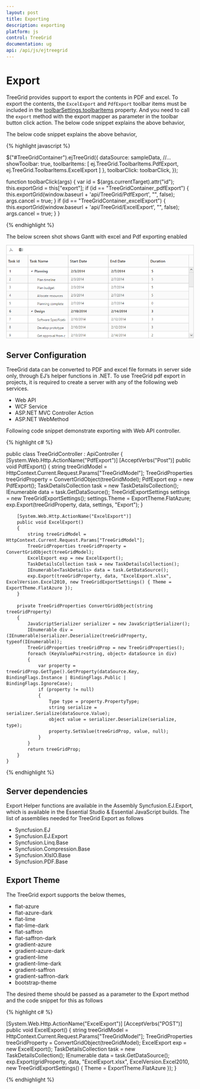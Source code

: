 ```yaml
---
layout: post
title: Exporting
description: exporting
platform: js
control: TreeGrid
documentation: ug
api: /api/js/ejtreegrid
---
```

# Export

TreeGrid provides support to export the contents in PDF and excel. To export the contents, the `ExcelExport` and `PdfExport` toolbar items must be included in the [toolbarSettings.toolbarItems](https://help.syncfusion.com/api/js/ejtreegrid#members:toolbarsettings-toolbaritems) property. And you need to call the `export` method with the export mapper as parameter in the toolbar button click action. 
The below code snippet explains the above behavior,

The below code snippet explains the above behavior,

{% highlight javascript %}

$("#TreeGridContainer").ejTreeGrid({
    dataSource: sampleData,
    //...
    showToolbar: true,
    toolbarItems: [
        ej.TreeGrid.ToolbarItems.PdfExport,
        ej.TreeGrid.ToolbarItems.ExcelExport
    ]
},
toolbarClick: toolbarClick,
});

function toolbarClick(args) {
    var id = $(args.currentTarget).attr("id");
    this.exportGrid = this["export"];
    if (id == "TreeGridContainer_pdfExport") {
        this.exportGrid(window.baseurl + 'api/TreeGrid/PdfExport', "", false);
        args.cancel = true;
    }
    if (id == "TreeGridContainer_excelExport") {
        this.exportGrid(window.baseurl + 'api/TreeGrid/ExcelExport', "", false);
        args.cancel = true;
    }
}

{% endhighlight %}

The below screen shot shows Gantt with excel and Pdf exporting enabled

![](/js/TreeGrid/Export_images/Export_img1.png)

## Server Configuration
TreeGrid data can be converted to PDF and excel file formats in server side only, through EJ’s helper functions in .NET. 
To use TreeGrid pdf export in projects, it is required to create a server with any of the following web services. 

* Web API
* WCF Service
* ASP.NET MVC Controller Action
* ASP.NET WebMethod

Following code snippet demonstrate exporting with Web API controller.

{% highlight c# %}

public class TreeGridController : ApiController
    {
        [System.Web.Http.ActionName("PdfExport")]
        [AcceptVerbs("Post")]
        public void PdfExport()
        {
            string treeGridModel = HttpContext.Current.Request.Params["TreeGridModel"];
            TreeGridProperties treeGridProperty = ConvertGridObject(treeGridModel);
            PdfExport exp = new PdfExport();
            TaskDetailsCollection task = new TaskDetailsCollection();
            IEnumerable<TaskDetails> data = task.GetDataSource();
            TreeGridExportSettings settings = new TreeGridExportSettings();
            settings.Theme = ExportTheme.FlatAzure;
            exp.Export(treeGridProperty, data, settings, "Export");
        }

        [System.Web.Http.ActionName("ExcelExport")]
        public void ExcelExport()
        {
            string treeGridModel = HttpContext.Current.Request.Params["TreeGridModel"];
            TreeGridProperties treeGridProperty = ConvertGridObject(treeGridModel);
            ExcelExport exp = new ExcelExport();
            TaskDetailsCollection task = new TaskDetailsCollection();
            IEnumerable<TaskDetails> data = task.GetDataSource();
            exp.Export(treeGridProperty, data, "ExcelExport.xlsx", ExcelVersion.Excel2010, new TreeGridExportSettings() { Theme = ExportTheme.FlatAzure });
        }

        private TreeGridProperties ConvertGridObject(string treeGridProperty)
        {
            JavaScriptSerializer serializer = new JavaScriptSerializer();
            IEnumerable div = (IEnumerable)serializer.Deserialize(treeGridProperty, typeof(IEnumerable));
            TreeGridProperties treeGridProp = new TreeGridProperties();
            foreach (KeyValuePair<string, object> dataSource in div)
            {
                var property = treeGridProp.GetType().GetProperty(dataSource.Key, BindingFlags.Instance | BindingFlags.Public | BindingFlags.IgnoreCase);
                if (property != null)
                {
                    Type type = property.PropertyType;
                    string serialize = serializer.Serialize(dataSource.Value);
                    object value = serializer.Deserialize(serialize, type);
                    property.SetValue(treeGridProp, value, null);
                }
            }
            return treeGridProp;
        }
    }

{% endhighlight %}


## Server dependencies
Export Helper functions are available in the Assembly Syncfusion.EJ.Export, which is available in the Essential Studio & Essential JavaScript builds. The list of assemblies needed for TreeGrid Export as follows

* Syncfusion.EJ
* Syncfusion.EJ.Export
* Syncfusion.Linq.Base
* Syncfusion.Compression.Base
* Syncfusion.XlsIO.Base
* Syncfusion.PDF.Base

## Export Theme
The TreeGrid export supports the below themes, 

* flat-azure
* flat-azure-dark
* flat-lime
* flat-lime-dark
* flat-saffron
* flat-saffron-dark
* gradient-azure
* gradient-azure-dark
* gradient-lime
* gradient-lime-dark
* gradient-saffron
* gradient-saffron-dark
* bootstrap-theme

The desired theme should be passed as a parameter to the Export method and the code snippet for this as follows

{% highlight c# %}

[System.Web.Http.ActionName("ExcelExport")]
[AcceptVerbs("POST")]
public void ExcelExport()
{
  string treeGridModel = HttpContext.Current.Request.Params["TreeGridModel"];
  TreeGridProperties treeGridProperty = ConvertGridObject(treeGridModel);
  ExcelExport exp = new ExcelExport();
  TaskDetailsCollection task = new TaskDetailsCollection();
  IEnumerable<TaskDetails> data = task.GetDataSource();
  exp.Export(gridProperty, data, "ExcelExport.xlsx", ExcelVersion.Excel2010, new TreeGridExportSettings() { Theme = ExportTheme.FlatAzure });
} 

{% endhighlight %}